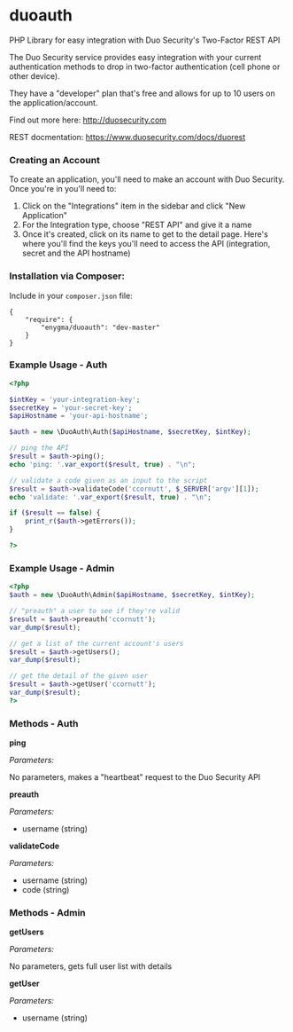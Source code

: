 duoauth
=======

PHP Library for easy integration with Duo Security's Two-Factor REST API

The Duo Security service provides easy integration with your current authentication methods
to drop in two-factor authentication (cell phone or other device).

They have a "developer" plan that's free and allows for up to 10 users on the application/account.

Find out more here: http://duosecurity.com

REST docmentation: https://www.duosecurity.com/docs/duorest

### Creating an Account

To create an application, you'll need to make an account with Duo Security. Once you're in
you'll need to:

1. Click on the "Integrations" item in the sidebar and click "New Application"
2. For the Integration type, choose "REST API" and give it a name
3. Once it's created, click on its name to get to the detail page. Here's where you'll find the keys
   you'll need to access the API (integration, secret and the API hostname)

### Installation via Composer:

Include in your `composer.json` file:

```
{
    "require": {
        "enygma/duoauth": "dev-master"
    }
}
```

### Example Usage - Auth

```php
<?php

$intKey = 'your-integration-key';
$secretKey = 'your-secret-key';
$apiHostname = 'your-api-hostname';

$auth = new \DuoAuth\Auth($apiHostname, $secretKey, $intKey);

// ping the API
$result = $auth->ping();
echo 'ping: '.var_export($result, true) . "\n";

// validate a code given as an input to the script
$result = $auth->validateCode('ccornutt', $_SERVER['argv'][1]);
echo 'validate: '.var_export($result, true) . "\n";

if ($result == false) {
    print_r($auth->getErrors());
}

?>
```

### Example Usage - Admin

```php
<?php
$auth = new \DuoAuth\Admin($apiHostname, $secretKey, $intKey);

// "preauth" a user to see if they're valid
$result = $auth->preauth('ccornutt'); 
var_dump($result);

// get a list of the current account's users
$result = $auth->getUsers();
var_dump($result);

// get the detail of the given user
$result = $auth->getUser('ccornutt');
var_dump($result);
?>
```

### Methods - Auth

**ping**

*Parameters:*

No parameters, makes a "heartbeat" request to the Duo Security API

**preauth**

*Parameters:*

- username (string)

**validateCode**

*Parameters:*

- username (string)
- code (string)

### Methods - Admin

**getUsers**

*Parameters:*

No parameters, gets full user list with details


**getUser**

*Parameters:*

- username (string)

